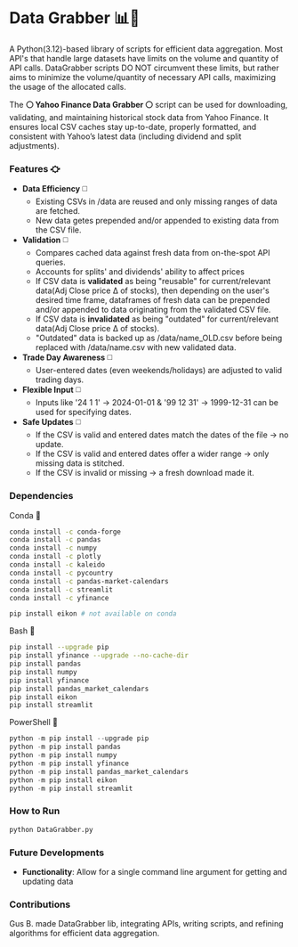 # Data Grabber 📊🤛
A Python(3.12)-based library of scripts for efficient data aggregation. Most API's that handle large datasets have limits on the volume and quantity of API calls. DataGrabber scripts DO NOT circumvent these limits, but rather aims to minimize the volume/quantity of necessary API calls, maximizing the usage of the allocated calls. 

The **⚪️ Yahoo Finance Data Grabber ⚪️** script can be used for downloading, validating, and maintaining historical stock data from Yahoo Finance. It ensures local CSV caches stay up-to-date, properly formatted, and consistent with Yahoo’s latest data (including dividend and split adjustments). 

### Features ⛮
+ **Data Efficiency** ◻️
  + Existing CSVs in /data are reused and only missing ranges of data are fetched.
  + New data getes prepended and/or appended to existing data from the CSV file.
+ **Validation** ◻️
  + Compares cached data against fresh data from on-the-spot API queries.
  + Accounts for splits' and dividends' ability to affect prices
  + If CSV data is **validated** as being "reusable" for current/relevant data(Adj Close price Δ of stocks), then depending on the user's desired time frame, dataframes of fresh data can be prepended and/or appended to data originating from the validated CSV file.
  + If CSV data is **invalidated** as being "outdated" for current/relevant data(Adj Close price Δ of stocks).
  + "Outdated" data is backed up as /data/name_OLD.csv before being replaced with /data/name.csv with new validated data.
+ **Trade Day Awareness** ◻️
  + User-entered dates (even weekends/holidays) are adjusted to valid trading days.
+ **Flexible Input** ◻️
  + Inputs like '24 1 1' → 2024-01-01 & '99 12 31' → 1999-12-31 can be used for specifying dates.
+ **Safe Updates** ◻️
  + If the CSV is valid and entered dates match the dates of the file → no update.
  + If the CSV is valid and entered dates offer a wider range → only missing data is stitched.
  + If the CSV is invalid or missing → a fresh download made it.
    
  
           
### Dependencies
Conda 🐍
```bash
conda install -c conda-forge 
conda install -c pandas 
conda install -c numpy 
conda install -c plotly 
conda install -c kaleido 
conda install -c pycountry
conda install -c pandas-market-calendars 
conda install -c streamlit 
conda install -c yfinance 
```
```bash
pip install eikon # not available on conda
```

Bash 🐧
```bash
pip install --upgrade pip
pip install yfinance --upgrade --no-cache-dir
pip install pandas
pip install numpy
pip install yfinance
pip install pandas_market_calendars
pip install eikon
pip install streamlit
```
PowerShell 📎
```powershell
python -m pip install --upgrade pip
python -m pip install pandas
python -m pip install numpy
python -m pip install yfinance
python -m pip install pandas_market_calendars
python -m pip install eikon
python -m pip install streamlit
```


### How to Run
  ```bash
  python DataGrabber.py
  ```

### Future Developments
- **Functionality**: Allow for a single command line argument for getting and updating data

### Contributions
Gus B. made DataGrabber lib, integrating APIs, writing scripts, and refining algorithms for efficient data aggregation.



